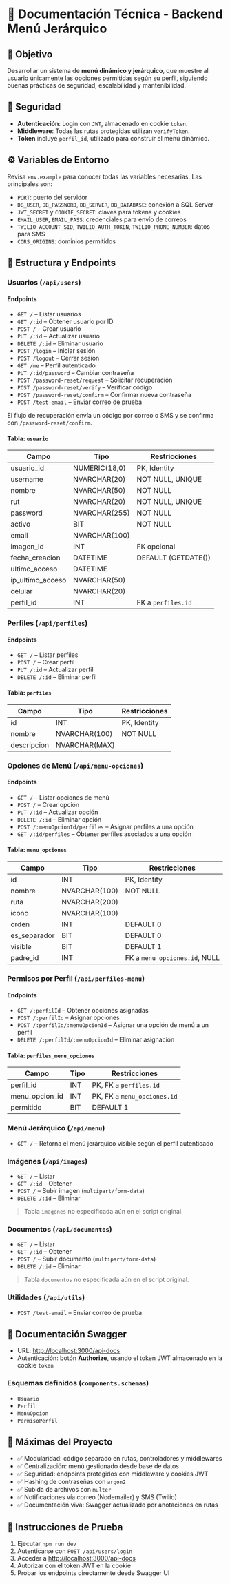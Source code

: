# 🧾 Documentación Técnica - Backend Menú Jerárquico

## 📌 Objetivo

Desarrollar un sistema de **menú dinámico y jerárquico**, que muestre al usuario únicamente las opciones permitidas según su perfil, siguiendo buenas prácticas de seguridad, escalabilidad y mantenibilidad.

## 🔐 Seguridad

- **Autenticación**: Login con `JWT`, almacenado en cookie `token`.
- **Middleware**: Todas las rutas protegidas utilizan `verifyToken`.
- **Token** incluye `perfil_id`, utilizado para construir el menú dinámico.

## ⚙️ Variables de Entorno

Revisa `env.example` para conocer todas las variables necesarias. Las principales son:
- `PORT`: puerto del servidor
- `DB_USER`, `DB_PASSWORD`, `DB_SERVER`, `DB_DATABASE`: conexión a SQL Server
- `JWT_SECRET` y `COOKIE_SECRET`: claves para tokens y cookies
- `EMAIL_USER`, `EMAIL_PASS`: credenciales para envío de correos
- `TWILIO_ACCOUNT_SID`, `TWILIO_AUTH_TOKEN`, `TWILIO_PHONE_NUMBER`: datos para SMS
- `CORS_ORIGINS`: dominios permitidos


## 🧱 Estructura y Endpoints

### Usuarios (`/api/users`)
#### Endpoints
- `GET /` – Listar usuarios
- `GET /:id` – Obtener usuario por ID
- `POST /` – Crear usuario
- `PUT /:id` – Actualizar usuario
- `DELETE /:id` – Eliminar usuario
- `POST /login` – Iniciar sesión
- `POST /logout` – Cerrar sesión
- `GET /me` – Perfil autenticado
- `PUT /:id/password` – Cambiar contraseña
- `POST /password-reset/request` – Solicitar recuperación
- `POST /password-reset/verify` – Verificar código
- `POST /password-reset/confirm` – Confirmar nueva contraseña
- `POST /test-email` – Enviar correo de prueba

El flujo de recuperación envía un código por correo o SMS y se confirma con `/password-reset/confirm`.

#### Tabla: `usuario`
| Campo               | Tipo              | Restricciones                 |
|---------------------|-------------------|-------------------------------|
| usuario_id          | NUMERIC(18,0)     | PK, Identity                  |
| username            | NVARCHAR(20)      | NOT NULL, UNIQUE              |
| nombre              | NVARCHAR(50)      | NOT NULL                      |
| rut                 | NVARCHAR(20)      | NOT NULL, UNIQUE              |
| password            | NVARCHAR(255)     | NOT NULL                      |
| activo              | BIT               | NOT NULL                      |
| email               | NVARCHAR(100)     |                               |
| imagen_id           | INT               | FK opcional                   |
| fecha_creacion      | DATETIME          | DEFAULT (GETDATE())           |
| ultimo_acceso       | DATETIME          |                               |
| ip_ultimo_acceso    | NVARCHAR(50)      |                               |
| celular             | NVARCHAR(20)      |                               |
| perfil_id           | INT               | FK a `perfiles.id`            |


### Perfiles (`/api/perfiles`)
#### Endpoints
- `GET /` – Listar perfiles
- `POST /` – Crear perfil
- `PUT /:id` – Actualizar perfil
- `DELETE /:id` – Eliminar perfil

#### Tabla: `perfiles`
| Campo       | Tipo           | Restricciones  |
|-------------|----------------|----------------|
| id          | INT            | PK, Identity   |
| nombre      | NVARCHAR(100)  | NOT NULL       |
| descripcion | NVARCHAR(MAX)  |                |


### Opciones de Menú (`/api/menu-opciones`)
#### Endpoints
- `GET /` – Listar opciones de menú
- `POST /` – Crear opción
- `PUT /:id` – Actualizar opción
- `DELETE /:id` – Eliminar opción
- `POST /:menuOpcionId/perfiles` – Asignar perfiles a una opción
- `GET /:id/perfiles` – Obtener perfiles asociados a una opción

#### Tabla: `menu_opciones`
| Campo        | Tipo           | Restricciones                  |
|--------------|----------------|--------------------------------|
| id           | INT            | PK, Identity                   |
| nombre       | NVARCHAR(100)  | NOT NULL                       |
| ruta         | NVARCHAR(200)  |                                |
| icono        | NVARCHAR(100)  |                                |
| orden        | INT            | DEFAULT 0                      |
| es_separador | BIT            | DEFAULT 0                      |
| visible      | BIT            | DEFAULT 1                      |
| padre_id     | INT            | FK a `menu_opciones.id`, NULL  |

### Permisos por Perfil (`/api/perfiles-menu`)
#### Endpoints
- `GET /:perfilId` – Obtener opciones asignadas
- `POST /:perfilId` – Asignar opciones
- `POST /:perfilId/:menuOpcionId` – Asignar una opción de menú a un perfil
- `DELETE /:perfilId/:menuOpcionId` – Eliminar asignación

#### Tabla: `perfiles_menu_opciones`
| Campo           | Tipo   | Restricciones                 |
|-----------------|--------|-------------------------------|
| perfil_id       | INT    | PK, FK a `perfiles.id`        |
| menu_opcion_id  | INT    | PK, FK a `menu_opciones.id`   |
| permitido       | BIT    | DEFAULT 1                     |

### Menú Jerárquico (`/api/menu`)
- `GET /` – Retorna el menú jerárquico visible según el perfil autenticado

### Imágenes (`/api/images`)
- `GET /` – Listar
- `GET /:id` – Obtener
- `POST /` – Subir imagen (`multipart/form-data`)
- `DELETE /:id` – Eliminar

> Tabla `imagenes` no especificada aún en el script original.

### Documentos (`/api/documentos`)
- `GET /` – Listar
- `GET /:id` – Obtener
- `POST /` – Subir documento (`multipart/form-data`)
- `DELETE /:id` – Eliminar

> Tabla `documentos` no especificada aún en el script original.

### Utilidades (`/api/utils`)
- `POST /test-email` – Enviar correo de prueba

## 📄 Documentación Swagger

- URL: [http://localhost:3000/api-docs](http://localhost:3000/api-docs)
- Autenticación: botón **Authorize**, usando el token JWT almacenado en la cookie `token`

### Esquemas definidos (`components.schemas`)
- `Usuario`
- `Perfil`
- `MenuOpcion`
- `PermisoPerfil`

## 🧠 Máximas del Proyecto

- ✅ Modularidad: código separado en rutas, controladores y middlewares
- ✅ Centralización: menú gestionado desde base de datos
- ✅ Seguridad: endpoints protegidos con middleware y cookies JWT
- ✅ Hashing de contraseñas con `argon2`
- ✅ Subida de archivos con `multer`
- ✅ Notificaciones vía correo (Nodemailer) y SMS (Twilio)
- ✅ Documentación viva: Swagger actualizado por anotaciones en rutas

## 🧪 Instrucciones de Prueba

1. Ejecutar `npm run dev`
2. Autenticarse con `POST /api/users/login`
3. Acceder a [http://localhost:3000/api-docs](http://localhost:3000/api-docs)
4. Autorizar con el token JWT en la cookie
5. Probar los endpoints directamente desde Swagger UI
